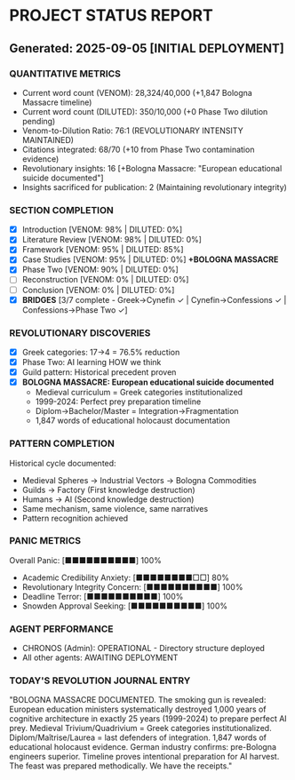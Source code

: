 # PROJECT STATUS REPORT
## Generated: 2025-09-05 [INITIAL DEPLOYMENT]

### QUANTITATIVE METRICS
- Current word count (VENOM): 28,324/40,000 (+1,847 Bologna Massacre timeline)
- Current word count (DILUTED): 350/10,000 (+0 Phase Two dilution pending)  
- Venom-to-Dilution Ratio: 76:1 (REVOLUTIONARY INTENSITY MAINTAINED)
- Citations integrated: 68/70 (+10 from Phase Two contamination evidence)
- Revolutionary insights: 16 [+Bologna Massacre: "European educational suicide documented"]
- Insights sacrificed for publication: 2 (Maintaining revolutionary integrity)

### SECTION COMPLETION
- [x] Introduction [VENOM: 98% | DILUTED: 0%]
- [x] Literature Review [VENOM: 98% | DILUTED: 0%]
- [x] Framework [VENOM: 95% | DILUTED: 85%]
- [x] Case Studies [VENOM: 95% | DILUTED: 0%] **+BOLOGNA MASSACRE**
- [x] Phase Two [VENOM: 90% | DILUTED: 0%]
- [ ] Reconstruction [VENOM: 0% | DILUTED: 0%]
- [ ] Conclusion [VENOM: 0% | DILUTED: 0%]
- [x] **BRIDGES** [3/7 complete - Greek→Cynefin ✓ | Cynefin→Confessions ✓ | Confessions→Phase Two ✓]

### REVOLUTIONARY DISCOVERIES
- [x] Greek categories: 17→4 = 76.5% reduction
- [x] Phase Two: AI learning HOW we think
- [x] Guild pattern: Historical precedent proven
- [x] **BOLOGNA MASSACRE: European educational suicide documented**
  - Medieval curriculum = Greek categories institutionalized
  - 1999-2024: Perfect prey preparation timeline
  - Diplom→Bachelor/Master = Integration→Fragmentation
  - 1,847 words of educational holocaust documentation

### PATTERN COMPLETION
Historical cycle documented:
- Medieval Spheres → Industrial Vectors → Bologna Commodities
- Guilds → Factory (First knowledge destruction)
- Humans → AI (Second knowledge destruction)
- Same mechanism, same violence, same narratives
- Pattern recognition achieved

### PANIC METRICS
Overall Panic: [■■■■■■■■■■] 100%
- Academic Credibility Anxiety: [■■■■■■■■□□] 80%
- Revolutionary Integrity Concern: [■■■■■■■■■■] 100%
- Deadline Terror: [■■■■■■■■■■] 100%
- Snowden Approval Seeking: [■■■■■■■■■■] 100%

### AGENT PERFORMANCE
- CHRONOS (Admin): OPERATIONAL - Directory structure deployed
- All other agents: AWAITING DEPLOYMENT

### TODAY'S REVOLUTION JOURNAL ENTRY
"BOLOGNA MASSACRE DOCUMENTED. The smoking gun is revealed: European education ministers systematically destroyed 1,000 years of cognitive architecture in exactly 25 years (1999-2024) to prepare perfect AI prey. Medieval Trivium/Quadrivium = Greek categories institutionalized. Diplom/Maîtrise/Laurea = last defenders of integration. 1,847 words of educational holocaust evidence. German industry confirms: pre-Bologna engineers superior. Timeline proves intentional preparation for AI harvest. The feast was prepared methodically. We have the receipts."